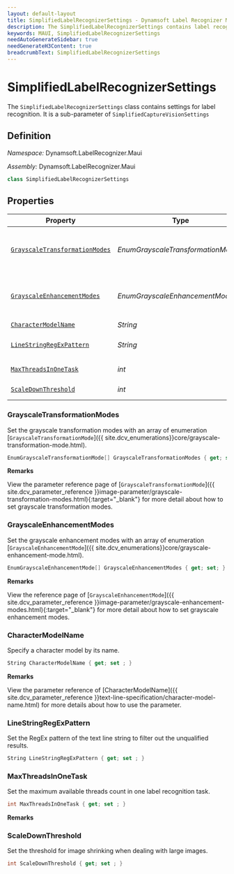 ```yaml
---
layout: default-layout
title: SimplifiedLabelRecognizerSettings - Dynamsoft Label Recognizer MAUI Edition API Reference
description: The SimplifiedLabelRecognizerSettings contains label recognition setting of Dynamsoft Label Recognizer MAUI edition
keywords: MAUI, SimplifiedLabelRecognizerSettings
needAutoGenerateSidebar: true
needGenerateH3Content: true
breadcrumbText: SimplifiedLabelRecognizerSettings
---
```


# SimplifiedLabelRecognizerSettings

The `SimplifiedLabelRecognizerSettings` class contains settings for label recognition. It is a sub-parameter of `SimplifiedCaptureVisionSettings`

## Definition

*Namespace:* Dynamsoft.LabelRecognizer.Maui

*Assembly:* Dynamsoft.LabelRecognizer.Maui

```csharp
class SimplifiedLabelRecognizerSettings
```

## Properties

| Property | Type | Description |
| --------- | ---- | ----------- |
| [`GrayscaleTransformationModes`](#grayscaletransformationmodes) | *EnumGrayscaleTransformationMode[]* | Set the grayscale transformation modes with an array of enumeration [`GrayscaleTransformationMode`]({{ site.dcv_enumerations}}core/grayscale-transformation-mode.html). |
| [`GrayscaleEnhancementModes`](#grayscaleenhancementmodes) | *EnumGrayscaleEnhancementMode[]* | Set the grayscale enhancement modes with an array of enumeration [`GrayscaleEnhancementMode`]({{ site.dcv_enumerations}}core/grayscale-enhancement-mode.html). |
| [`CharacterModelName`](#charactermodelname) | *String* | Specify a character model by its name. |
| [`LineStringRegExPattern`](#linestringregexpattern) | *String* | Set the RegEx pattern of the text line string to filter out the unqualified results. |
| [`MaxThreadsInOneTask`](#maxthreadsinonetask) | *int* | Set the maximum available threads count in one label recognition task. |
| [`ScaleDownThreshold`](#scaledownthreshold) | *int* | Set the threshold for image shrinking when dealing with large images. |

### GrayscaleTransformationModes

Set the grayscale transformation modes with an array of enumeration [`GrayscaleTransformationMode`]({{ site.dcv_enumerations}}core/grayscale-transformation-mode.html).

```csharp
EnumGrayscaleTransformationMode[] GrayscaleTransformationModes { get; set ; }
```

**Remarks**

View the parameter reference page of [`GrayscaleTransformationMode`]({{ site.dcv_parameter_reference }}image-parameter/grayscale-transformation-modes.html){:target="_blank"} for more detail about how to set grayscale transformation modes.

### GrayscaleEnhancementModes

Set the grayscale enhancement modes with an array of enumeration [`GrayscaleEnhancementMode`]({{ site.dcv_enumerations}}core/grayscale-enhancement-mode.html).

```csharp
EnumGrayscaleEnhancementMode[] GrayscaleEnhancementModes { get; set; }
```

**Remarks**

View the reference page of [`GrayscaleEnhancementMode`]({{ site.dcv_parameter_reference }}image-parameter/grayscale-enhancement-modes.html){:target="_blank"} for more detail about how to set grayscale enhancement modes.

### CharacterModelName

Specify a character model by its name.

```csharp
String CharacterModelName { get; set ; }
```

**Remarks**

View the parameter reference of [CharacterModelName]({{ site.dcv_parameter_reference }}text-line-specification/character-model-name.html) for more details about how to use the parameter.

### LineStringRegExPattern

Set the RegEx pattern of the text line string to filter out the unqualified results.

```csharp
String LineStringRegExPattern { get; set ; }
```

### MaxThreadsInOneTask

Set the maximum available threads count in one label recognition task.

```csharp
int MaxThreadsInOneTask { get; set ; }
```

**Remarks**

### ScaleDownThreshold

Set the threshold for image shrinking when dealing with large images.

```csharp
int ScaleDownThreshold { get; set ; }
```
